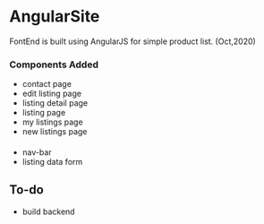 # AngularSite
 
FontEnd is built using AngularJS for simple product list. (Oct,2020)

### Components Added
- contact page
- edit listing page
- listing detail page
- listing page
- my listings page
- new listings page
####
- nav-bar
- listing data form

## To-do

- build backend

